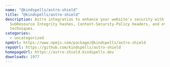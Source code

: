 ```yaml
---
name: "@kindspells/astro-shield"
title: "@kindspells/astro-shield"
description: Astro integration to enhance your website's security with
  SubResource Integrity hashes, Content-Security-Policy headers, and other
  techniques.
categories:
  - uncategorized
npmUrl: https://www.npmjs.com/package/@kindspells/astro-shield
repoUrl: https://github.com/kindspells/astro-shield
homepageUrl: https://astro-shield.kindspells.dev
downloads: 1977
---
```


